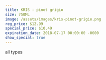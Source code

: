 ```yaml
---
title: KRIS - pinot grigio
size: 750ML
image: /assets/images/kris-pinot-grigio.png
reg_price: $12.99
special_price: $10.49
expiration_date: 2018-07-17 00:00:00 -0600
show_special: true
---
```


all types